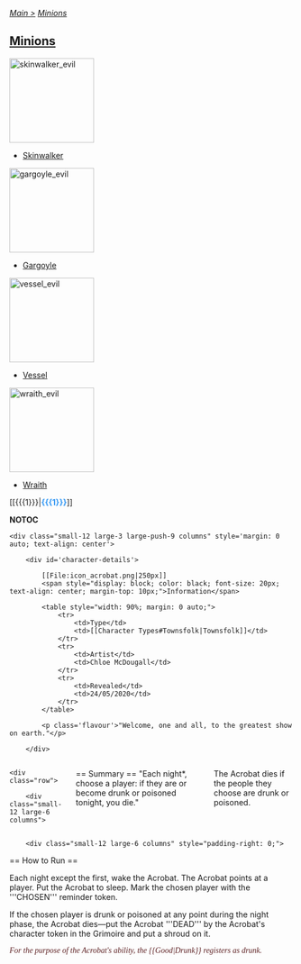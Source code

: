 [*Main >*](https://github.com/PowerofMoll/Mining-Timing---A-fancreation-to-Blood-on-the-Clocktower/blob/main/README.md)
[_Minions_](https://github.com/PowerofMoll/Mining-Timing---A-fancreation-to-Blood-on-the-Clocktower/blob/main/Minion/README.md)

## [Minions](https://github.com/PowerofMoll/Mining-Timing---A-fancreation-to-Blood-on-the-Clocktower/blob/main/Minion/README.md)

<img src="https://github.com/user-attachments/assets/4777e34e-0780-450a-ad5d-201f9d37df4f" alt="skinwalker_evil" width="150" height="150">

- [Skinwalker](https://github.com/PowerofMoll/Mining-Timing---A-fancreation-to-Blood-on-the-Clocktower/blob/main/Minion/Skinwalker/README.md)

<img src="https://github.com/user-attachments/assets/c8785199-e601-412d-9316-e4f3d0f1e37e" alt="gargoyle_evil" width="150" height="150">

- [Gargoyle](https://github.com/PowerofMoll/Mining-Timing---A-fancreation-to-Blood-on-the-Clocktower/blob/main/Minion/Gargoyle/README.md)

<img src="https://github.com/user-attachments/assets/3993c31a-de1e-4e01-be73-63118b2b1ce9" alt="vessel_evil" width="150" height="150">

- [Vessel](https://github.com/PowerofMoll/Mining-Timing---A-fancreation-to-Blood-on-the-Clocktower/blob/main/Minion/Vessel/README.md)

<img src="https://github.com/user-attachments/assets/b5ce3f36-7e82-43bd-9062-ba08bbf9362b" alt="wraith_evil" width="150" height="150">

- [Wraith](https://github.com/PowerofMoll/Mining-Timing---A-fancreation-to-Blood-on-the-Clocktower/blob/main/Minion/Wraith/README.md)


[[{{{1}}}|<span data-role="{{{1}}}" style="font-weight: bold; color:#3297F4;">{{{1}}}</span>]]

__NOTOC__
<div class="row">

	<div class="small-12 large-3 large-push-9 columns" style='margin: 0 auto; text-align: center'>

		<div id='character-details'>

			[[File:icon_acrobat.png|250px]]
			<span style="display: block; color: black; font-size: 20px; text-align: center; margin-top: 10px;">Information</span>

			<table style="width: 90%; margin: 0 auto;">
				<tr>
					<td>Type</td>
					<td>[[Character Types#Townsfolk|Townsfolk]]</td>
				</tr>
				<tr>
					<td>Artist</td>
					<td>Chloe McDougall</td>			
				</tr>
				<tr>
					<td>Revealed</td>
					<td>24/05/2020</td>			
				</tr>
			</table>

			<p class='flavour'>"Welcome, one and all, to the greatest show on earth."</p>

		</div>

</div>

<div class="small-12 large-9 large-pull-3 columns">

	<div class="row">

		<div class="small-12 large-6 columns">
== Summary ==
"Each night*, choose a player: if they are or become drunk or poisoned tonight, you die."

The Acrobat dies if the people they choose are drunk or poisoned.
		</div>

		<div class="small-12 large-6 columns" style="padding-right: 0;">

== How to Run ==

Each night except the first, wake the Acrobat. The Acrobat points at a player. Put the Acrobat to sleep. Mark the chosen player with the '''CHOSEN''' reminder token.

If the chosen player is drunk or poisoned at any point during the night phase, the Acrobat dies—put the Acrobat '''DEAD''' by the Acrobat's character token in the Grimoire and put a shroud on it.

<div class="example" style="color: #5d2123; font-style: italic; font-family: GoudyOldStyle;">
For the purpose of the Acrobat's ability, the {{Good|Drunk}} registers as drunk.
</div>
		</div>
	</div>

</div>
